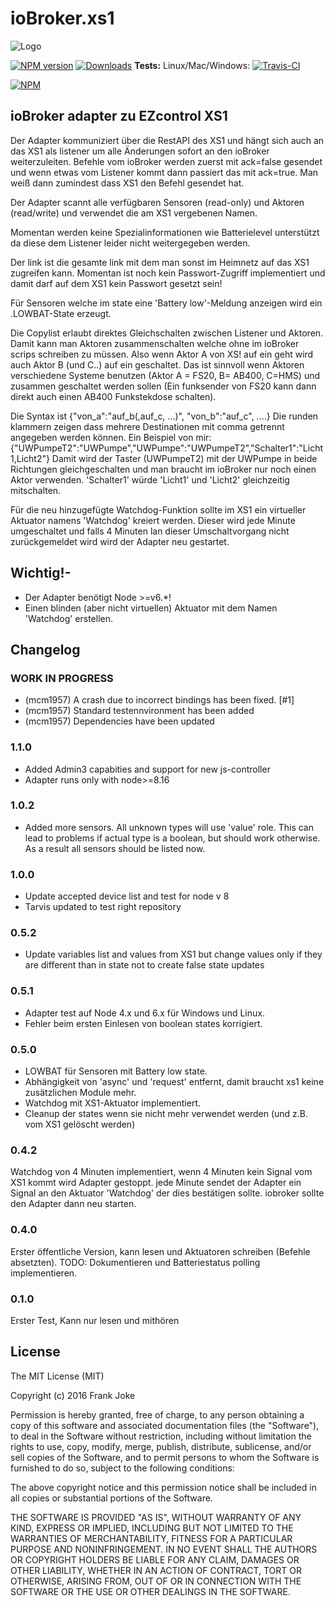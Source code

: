 # ioBroker.xs1

![Logo](admin/xs1.png)

[![NPM version](http://img.shields.io/npm/v/iobroker.xs1.svg)](https://www.npmjs.com/package/iobroker.xs1)
[![Downloads](https://img.shields.io/npm/dm/iobroker.xs1.svg)](https://www.npmjs.com/package/iobroker.xs1)
**Tests:** Linux/Mac/Windows: [![Travis-CI](http://img.shields.io/travis/frankjoke/ioBroker.xs1/master.svg)](https://travis-ci.org/frankjoke/ioBroker.xs1)

[![NPM](https://nodei.co/npm/iobroker.xs1.png?downloads=true)](https://nodei.co/npm/iobroker.xs1/)

## ioBroker adapter zu EZcontrol XS1

  Der Adapter kommuniziert über die RestAPI des XS1 und hängt sich auch 
  an das XS1 als listener um alle Änderungen sofort an den ioBroker weiterzuleiten.
  Befehle vom ioBroker werden zuerst mit ack=false gesendet und wenn etwas vom Listener kommt
  dann passiert das mit ack=true. Man weiß dann zumindest dass XS1 den Befehl gesendet hat.

  Der Adapter scannt alle verfügbaren Sensoren (read-only) und Aktoren (read/write) und verwendet
  die am XS1 vergebenen Namen.

  Momentan werden keine Spezialinformationen wie Batterielevel unterstützt da diese dem Listener 
  leider nicht weitergegeben werden. 

  Der link ist die gesamte link mit dem man sonst im Heimnetz auf das XS1 zugreifen kann.
  Momentan ist noch kein Passwort-Zugriff implementiert und damit darf auf dem XS1 kein Passwort gesetzt sein!

  Für Sensoren welche im state eine 'Battery low'-Meldung anzeigen wird ein .LOWBAT-State erzeugt. 

  Die Copylist erlaubt direktes Gleichschalten zwischen Listener und Aktoren.
  Damit kann man Aktoren zusammenschalten welche ohne im ioBroker scrips schreiben zu müssen.
  Also wenn Aktor A von XS! auf ein geht wird auch Aktor B (und C..) auf ein geschaltet.
  Das ist sinnvoll wenn Aktoren verschiedene Systeme benutzen (Aktor A = FS20, B= AB400, C=HMS) und
  zusammen geschaltet werden sollen (Ein funksender von FS20 kann dann direkt auch einen AB400 Funkstekdose schalten).

  Die Syntax ist {"von_a":"auf_b(,auf_c, ...)", "von_b":"auf_c", ....}
  Die runden klammern zeigen dass mehrere Destinationen mit comma getrennt angegeben werden können.
  Ein Beispiel von mir: {"UWPumpeT2":"UWPumpe","UWPumpe":"UWPumpeT2","Schalter1":"Licht1,Licht2"}
  Damit wird der Taster (UWPumpeT2) mit der UWPumpe in beide Richtungen gleichgeschalten 
  und man braucht im ioBroker nur noch einen Aktor verwenden. 
  'Schalter1' würde 'Licht1' und 'Licht2' gleichzeitig mitschalten. 
  
  Für die neu hinzugefügte Watchdog-Funktion sollte im XS1 ein virtueller Aktuator namens 'Watchdog' kreiert werden.
  Dieser wird jede Minute umgeschaltet und falls 4 Minuten lan dieser Umschaltvorgang nicht zurückgemeldet wird wird der Adapter neu gestartet.

## Wichtig!-

* Der Adapter benötigt Node >=v6.*! 
* Einen blinden (aber nicht virtuellen) Aktuator mit dem Namen 'Watchdog' erstellen. 

## Changelog
<!--
    Placeholder for the next version (at the beginning of the line):
    ### **WORK IN PROGRESS**
-->
### **WORK IN PROGRESS**

* (mcm1957) A crash due to incorrect bindings has been fixed. [#1]
* (mcm1957) Standard testennvironment has been added
* (mcm1957) Dependencies have been updated

### 1.1.0

* Added Admin3 capabities and support for new js-controller
* Adapter runs only with node>=8.16

### 1.0.2

* Added more sensors. All unknown types will use 'value' role. This can lead to problems if actual type is a boolean, but should work otherwise. As a result all sensors should be listed now.

### 1.0.0

* Update accepted device list and test for node v 8
* Tarvis updated to test right repository

### 0.5.2

* Update variables list and values from XS1 but change values only if they are different than in state not to create false state updates

### 0.5.1
* Adapter test auf Node 4.x und 6.x für Windows und Linux.
* Fehler beim ersten Einlesen von boolean states korrigiert.

### 0.5.0 
* LOWBAT für Sensoren mit Battery low state.
* Abhängigkeit von 'async' und 'request' entfernt, damit braucht xs1 keine zusätzlichen Module mehr.
* Watchdog mit XS1-Aktuator implementiert.
* Cleanup der states wenn sie nicht mehr verwendet werden (und z.B. vom XS1 gelöscht werden)

### 0.4.2
  Watchdog von 4 Minuten implementiert, wenn 4 Minuten kein Signal vom XS1 kommt wird Adapter gestoppt.
  jede Minute sendet der Adapter ein Signal an den Aktuator 'Watchdog' der dies bestätigen sollte.
  iobroker sollte den Adapter dann neu starten.
 
### 0.4.0
  Erster öffentliche Version, kann lesen und Aktuatoren schreiben (Befehle absetzten).
  TODO: Dokumentieren und Batteriestatus polling implementieren.

### 0.1.0
  Erster Test, Kann nur lesen und mithören

## License
The MIT License (MIT)

Copyright (c) 2016 Frank Joke

Permission is hereby granted, free of charge, to any person obtaining a copy
of this software and associated documentation files (the "Software"), to deal
in the Software without restriction, including without limitation the rights
to use, copy, modify, merge, publish, distribute, sublicense, and/or sell
copies of the Software, and to permit persons to whom the Software is
furnished to do so, subject to the following conditions:

The above copyright notice and this permission notice shall be included in
all copies or substantial portions of the Software.

THE SOFTWARE IS PROVIDED "AS IS", WITHOUT WARRANTY OF ANY KIND, EXPRESS OR
IMPLIED, INCLUDING BUT NOT LIMITED TO THE WARRANTIES OF MERCHANTABILITY,
FITNESS FOR A PARTICULAR PURPOSE AND NONINFRINGEMENT. IN NO EVENT SHALL THE
AUTHORS OR COPYRIGHT HOLDERS BE LIABLE FOR ANY CLAIM, DAMAGES OR OTHER
LIABILITY, WHETHER IN AN ACTION OF CONTRACT, TORT OR OTHERWISE, ARISING FROM,
OUT OF OR IN CONNECTION WITH THE SOFTWARE OR THE USE OR OTHER DEALINGS IN
THE SOFTWARE.
